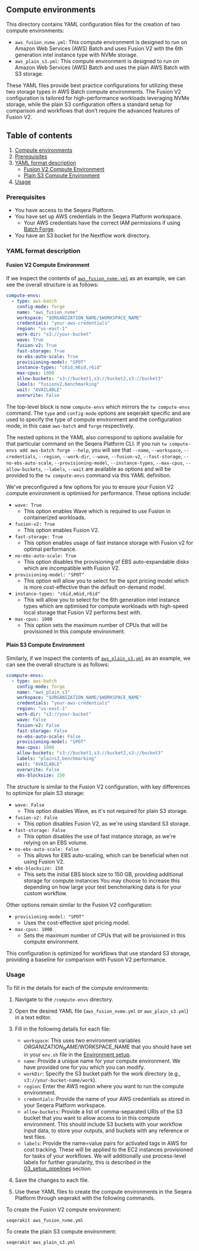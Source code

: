 ## Compute environments

This directory contains YAML configuration files for the creation of two compute environments:

- `aws_fusion_nvme.yml`: This compute environment is designed to run on Amazon Web Services (AWS) Batch and uses Fusion V2 with the 6th generation intel instance type with NVMe storage.
- `aws_plain_s3.yml`: This compute environment is designed to run on Amazon Web Services (AWS) Batch and uses the plain AWS Batch with S3 storage.

These YAML files provide best practice configurations for utilizing these two storage types in AWS Batch compute environments. The Fusion V2 configuration is tailored for high-performance workloads leveraging NVMe storage, while the plain S3 configuration offers a standard setup for comparison and workflows that don't require the advanced features of Fusion V2.

## Table of contents
1. [Compute environments](#compute-environments)
2. [Prerequisites](#prerequisites)
3. [YAML format description](#yaml-format-description)
   - [Fusion V2 Compute Environment](#fusion-v2-compute-environment)
   - [Plain S3 Compute Environment](#plain-s3-compute-environment)
4. [Usage](#usage)

### Prerequisites

- You have access to the Seqera Platform.
- You have set up AWS credentials in the Seqera Platform workspace.
    - Your AWS credentials have the correct IAM permissions if using [Batch Forge](https://docs.seqera.io/platform/24.1/compute-envs/aws-batch#batch-forge).
- You have an S3 bucket for the Nextflow work directory.

### YAML format description

#### Fusion V2 Compute Environment

If we inspect the contents of [`aws_fusion_nvme.yml`](./compute-envs/aws_fusion_nvme.yml) as an example, we can see the overall structure is as follows:

```yaml
compute-envs:
  - type: aws-batch
    config-mode: forge
    name: "aws_fusion_nvme"
    workspace: "$ORGANIZATION_NAME/$WORKSPACE_NAME"
    credentials: "your-aws-credentials"
    region: "us-east-1"
    work-dir: "s3://your-bucket"
    wave: True
    fusion-v2: True
    fast-storage: True
    no-ebs-auto-scale: True
    provisioning-model: "SPOT"
    instance-types: "c6id,m6id,r6id"
    max-cpus: 1000
    allow-buckets: "s3://bucket1,s3://bucket2,s3://bucket3"
    labels: "fusionv2,benchmarking"
    wait: "AVAILABLE"
    overwrite: False
```
The top-level block is now `compute-envs` which mirrors the `tw compute-envs` command. The `type` and `config-mode` options are seqerakit specific and are used to specify the type of compute environment and the configuration mode, in this case `aws-batch` and `forge` respectively.

The nested options in the YAML also correspond to options available for that particular command on the Seqera Platform CLI. If you run `tw compute-envs add aws-batch forge --help`, you will see that `--name`, `--workspace`, `--credentials`, `--region`, `--work-dir`, `--wave`, `--fusion-v2`, `--fast-storage`, `--no-ebs-auto-scale`, `--provisioning-model`, `--instance-types`, `--max-cpus`, `--allow-buckets`, `--labels`, `--wait` are available as options and will be provided to the `tw compute-envs` command via this YAML definition.

We've preconfigured a few options for you to ensure your Fusion V2 compute environment is optimised for performance. These options include:

- `wave: True`
    - This option enables Wave which is required to use Fusion in containerized workloads.
- `fusion-v2: True`
    - This option enables Fusion V2.
- `fast-storage: True`
    - This option enables usage of fast instance storage with Fusion v2 for optimal performance.
- `no-ebs-auto-scale: True`
    - This option disables the provisioning of EBS auto-expandable disks which are incompatible with Fusion V2.
- `provisioning-model: "SPOT"`
    - This option will allow you to select for the spot pricing model which is more cost-effective than the default on-demand model.
- `instance-types: "c6id,m6id,r6id"`
    - This will allow you to select for the 6th generation intel instance types which are optimised for compute workloads with high-speed local storage that Fusion V2 performs best with.
- `max-cpus: 1000`
    - This option sets the maximum number of CPUs that will be provisioned in this compute environment. 


#### Plain S3 Compute Environment

Similarly, if we inspect the contents of [`aws_plain_s3.yml`](./compute-envs/aws_plain_s3.yml) as an example, we can see the overall structure is as follows:


```yaml
ccompute-envs:
  - type: aws-batch
    config-mode: forge
    name: "aws_plain_s3"
    workspace: "$ORGANIZATION_NAME/$WORKSPACE_NAME"
    credentials: "your-aws-credentials"
    region: "us-east-1"
    work-dir: "s3://your-bucket"
    wave: False
    fusion-v2: False
    fast-storage: False
    no-ebs-auto-scale: False
    provisioning-model: "SPOT"
    max-cpus: 1000
    allow-buckets: "s3://bucket1,s3://bucket2,s3://bucket3"
    labels: "plains3,benchmarking"
    wait: "AVAILABLE"
    overwrite: False
    ebs-blocksize: 150
```

The structure is similar to the Fusion V2 configuration, with key differences to optimize for plain S3 storage:

- `wave: False`
    - This option disables Wave, as it's not required for plain S3 storage.
- `fusion-v2: False`
    - This option disables Fusion V2, as we're using standard S3 storage.
- `fast-storage: False`
    - This option disables the use of fast instance storage, as we're relying on an EBS volume.
- `no-ebs-auto-scale: False`
    - This allows for EBS auto-scaling, which can be beneficial when not using Fusion V2.
- `ebs-blocksize: 150`
    - This sets the initial EBS block size to 150 GB, providing additional storage for compute instances You may choose to increase this depending on how large your test benchmarking data is for your custom workflow.

Other options remain similar to the Fusion V2 configuration:

- `provisioning-model: "SPOT"`
    - Uses the cost-effective spot pricing model.
- `max-cpus: 1000`
    - Sets the maximum number of CPUs that will be provisioned in this compute environment.

This configuration is optimized for workflows that use standard S3 storage, providing a baseline for comparison with Fusion V2 performance.

### Usage

To fill in the details for each of the compute environments:

1. Navigate to the `/compute-envs` directory.
2. Open the desired YAML file (`aws_fusion_nvme.yml` or `aws_plain_s3.yml`) in a text editor.
3. Fill in the following details for each file:

   - `workspace`: This uses two environment variables $ORGANIZATION_NAME/$WORKSPACE_NAME that you should have set in your `env.sh` file in the [Environment setup](../01_setup_environment/env.sh).
   - `name`: Provide a unique name for your compute environment. We have provided one for you which you can modify.
   - `workDir`: Specify the S3 bucket path for the work directory (e.g., `s3://your-bucket-name/work`).
   - `region`: Enter the AWS region where you want to run the compute environment.
   - `credentials`: Provide the name of your AWS credentials as stored in your Seqera Platform workspace.
   - `allow-buckets`: Provide a list of comma-separated URIs of the S3 bucket that you want to allow access to in this compute environment. This should include S3 buckets with your workflow input data, to store your outputs, and buckets with any reference or test files.
   - `labels`: Provide the name=value pairs for activated tags in AWS for cost tracking. These will be applied to the EC2 instances provisioned for tasks of your workflows. We will additionally use process-level labels for further granularity, this is described in the [03_setup_pipelines](../03_setup_pipelines/README.md) section.

4. Save the changes to each file.
5. Use these YAML files to create the compute environments in the Seqera Platform through seqerakit with the following commands.

To create the Fusion V2 compute environment:
```bash
seqerakit aws_fusion_nvme.yml
```

To create the plain S3 compute environment:
```bash
seqerakit aws_plain_s3.yml
```
